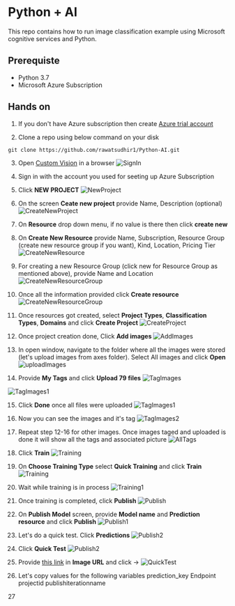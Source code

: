 # Python + AI
This repo contains how to run image classification example using Microsoft cognitive services  and Python. 


## Prerequiste
- Python 3.7
- Microsoft Azure Subscription


## Hands on

1. If you don't have Azure subscription then create [Azure trial account](https://azure.microsoft.com/en-us/free/?wt.mc_id=AID2463800_QSG_SCL_361865&ocid=AID2463800_QSG_SCL_361865&utm_medium=Owned%20%26%20Operated&utm_campaign=FY20_APAC_Dev%20Community_CFT_Internal%20Social)

2. Clone a repo using below command on your disk

```
git clone https://github.com/rawatsudhir1/Python-AI.git

```

3. Open [Custom Vision](https://www.customvision.ai/) in a browser
 ![SignIn](/HandsOnImages/0.png)


4. Sign in with the account you used for seeting up Azure Subscription


5. Click **NEW PROJECT**
![NewProject](/HandsOnImages/1.png)

6. On the screen **Ceate new project** provide Name, Description (optional) 
![CreateNewProject](/HandsOnImages/2.png)

7. On **Resource** drop down menu, if no value is there then click **create new**

8. On **Create New Resource** provide Name, Subscription, Resource Group (create new resource group if you want), Kind, Location, Pricing Tier
![CreateNewResource](/HandsOnImages/3.png)

9.  For creating a new Resource Group (click new for Resource Group as mentioned above), provide Name and Location 
![CreateNewResourceGroup](/HandsOnImages/3-1.png)

10. Once all the information provided click **Create resource**
![CreateNewResourceGroup](/HandsOnImages/4.png)

11. Once resources got created, select **Project Types**, **Classification Types**, **Domains** and click **Create Project**
![CreateProject](/HandsOnImages/5.png)

12. Once project creation done, Click **Add images**
![AddImages](/HandsOnImages/6.png)

13. In open window, navigate to the folder where all the images were stored (let's upload images from axes folder). Select All images and click **Open**
![uploadImages](/HandsOnImages/7.png)

14. Provide **My Tags** and click **Upload 79 files**
![TagImages](/HandsOnImages/8.png)

![TagImages1](/HandsOnImages/8-1.png)


15. Click **Done** once all files were uploaded
![TagImages1](/HandsOnImages/8-2.png)

16. Now you can see the images and it's tag
![TagImages2](/HandsOnImages/9.png)

17. Repeat step 12-16 for other images. Once images taged and uploaded is done it will show all the tags and associated picture
![AllTags](/HandsOnImages/10.png)

18. Click **Train** 
![Training](/HandsOnImages/11.png)

19. On **Choose Training Type** select **Quick Training** and click **Train**
![Training](/HandsOnImages/12.png)

20. Wait while training is in process
![Training1](/HandsOnImages/13.png)

21. Once training is completed, click **Publish**
![Publish](/HandsOnImages/14.png)

22. On **Publish Model** screen, provide **Model name** and **Prediction resource** and click **Publish**
![Publish1](/HandsOnImages/15.png)

23. Let's do a quick test. Click **Predictions** 
![Publish2](/HandsOnImages/16.png)

24. Click **Quick Test**
![Publish2](/HandsOnImages/17.png)

25. Provide [this link](https://www.sportforaction.com/wp-content/uploads/2017/08/Ski-Helmet-Ultralight-Sking-Helmet-CE-Certification-Snow-Ski-Skateboard-Snowboard-Helmet-55-61CM.jpg) in **Image URL** and click -> 
![QuickTest](/HandsOnImages/18.png)

26. Let's copy values for the following variables
    prediction_key 
    Endpoint 
    projectid
    publishiterationname

27